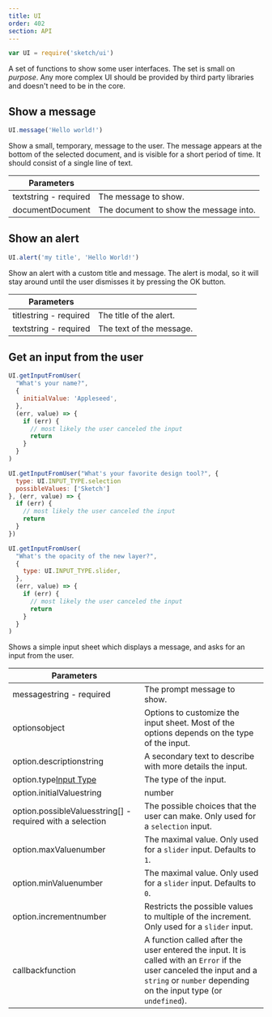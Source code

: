 ```yaml
---
title: UI
order: 402
section: API
---
```


```js
var UI = require('sketch/ui')
```

A set of functions to show some user interfaces. The set is small on _purpose_. Any more complex UI should be provided by third party libraries and doesn't need to be in the core.

## Show a message

```js
UI.message('Hello world!')
```

Show a small, temporary, message to the user. The message appears at the bottom of the selected document, and is visible for a short period of time. It should consist of a single line of text.

| Parameters                                          |                                        |
| --------------------------------------------------- | -------------------------------------- |
| text<span class="arg-type">string - required</span> | The message to show.                   |
| document<span class="arg-type">Document</span>      | The document to show the message into. |

## Show an alert

```js
UI.alert('my title', 'Hello World!')
```

Show an alert with a custom title and message. The alert is modal, so it will stay around until the user dismisses it by pressing the OK button.

| Parameters                                           |                          |
| ---------------------------------------------------- | ------------------------ |
| title<span class="arg-type">string - required</span> | The title of the alert.  |
| text<span class="arg-type">string - required</span>  | The text of the message. |

## Get an input from the user

```javascript
UI.getInputFromUser(
  "What's your name?",
  {
    initialValue: 'Appleseed',
  },
  (err, value) => {
    if (err) {
      // most likely the user canceled the input
      return
    }
  }
)
```

```javascript
UI.getInputFromUser("What's your favorite design tool?", {
  type: UI.INPUT_TYPE.selection
  possibleValues: ['Sketch']
}, (err, value) => {
  if (err) {
    // most likely the user canceled the input
    return
  }
})
```

```javascript
UI.getInputFromUser(
  "What's the opacity of the new layer?",
  {
    type: UI.INPUT_TYPE.slider,
  },
  (err, value) => {
    if (err) {
      // most likely the user canceled the input
      return
    }
  }
)
```

Shows a simple input sheet which displays a message, and asks for an input from the user.

| Parameters                                                                              |                                                                                                                                                                                          |
| --------------------------------------------------------------------------------------- | ---------------------------------------------------------------------------------------------------------------------------------------------------------------------------------------- |
| message<span class="arg-type">string - required</span>                                  | The prompt message to show.                                                                                                                                                              |
| options<span class="arg-type">object</span>                                             | Options to customize the input sheet. Most of the options depends on the type of the input.                                                                                              |
| option.description<span class="arg-type">string</span>                                  | A secondary text to describe with more details the input.                                                                                                                                |
| option.type<span class="arg-type">[Input Type](#inputtype)</span>                       | The type of the input.                                                                                                                                                                   |
| option.initialValue<span class="arg-type">string                                        | number</span>                                                                                                                                                                            | The initial value of the input. |
| option.possibleValues<span class="arg-type">string[] - required with a selection</span> | The possible choices that the user can make. Only used for a `selection` input.                                                                                                          |
| option.maxValue<span class="arg-type">number</span>                                     | The maximal value. Only used for a `slider` input. Defaults to `1`.                                                                                                                      |
| option.minValue<span class="arg-type">number</span>                                     | The maximal value. Only used for a `slider` input. Defaults to `0`.                                                                                                                      |
| option.increment<span class="arg-type">number</span>                                    | Restricts the possible values to multiple of the increment. Only used for a `slider` input.                                                                                              |
| callback<span class="arg-type">function</span>                                          | A function called after the user entered the input. It is called with an `Error` if the user canceled the input and a `string` or `number` depending on the input type (or `undefined`). |
